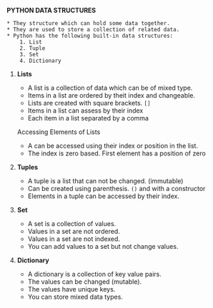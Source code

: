 **PYTHON DATA STRUCTURES**

    * They structure which can hold some data together.
    * They are used to store a collection of related data.
    * Python has the following built-in data structures:
        1. List
        2. Tuple
        3. Set
        4. Dictionary

1. **Lists**
    
    * A list is a collection of data which can be of mixed type.
    * Items in a list are ordered by theit index and changeable.
    * Lists are created with square brackets. `[]`
    * Items in a list can assess by their index
    * Each item in a list separated by a comma
    

    Accessing Elements of Lists

    * A can be accessed using their index or position in the list.
    * The index is zero based. First element has a position of zero

2. **Tuples**

   * A tuple is a list that can not be changed. (immutable)
   * Can be created using parenthesis. `()` and with a constructor
   * Elements in a tuple can be accessed by their index.
   
3. **Set**

   * A set is a collection of values.
   * Values in a set are not ordered.
   * Values in a set are not indexed.
   * You can add values to a set but not change values.
   
4. **Dictionary**

   * A dictionary is a collection of key value pairs.
   * The values can be changed (mutable).
   * The values have unique keys.
   * You can store mixed data types.
